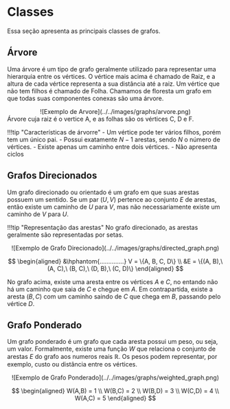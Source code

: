 # Classes

Essa seção apresenta as principais classes de grafos.

## Árvore
Uma árvore é um tipo de grafo geralmente utilizado para representar uma hierarquia entre os vértices. O vértice mais acima é chamado de Raiz, e a altura de cada vértice representa a sua distância até a raiz. Um vértice que não tem filhos é chamado de Folha. Chamamos de floresta um grafo em que todas suas componentes conexas são uma árvore.

<center> 
    ![Exemplo de Arvore](../../images/graphs/arvore.png)
</center>
Árvore cuja raiz é o vertice A, e as folhas são os vértices C, D e F.


!!!tip "Características de árvorre"
    - Um vértice pode ter vários filhos, porém tem um único pai.
    - Possui exatamente $N-1$ arestas, sendo $N$ o número de vértices. 
    - Existe apenas um caminho entre dois vértices. 
    - Não apresenta ciclos 

## Grafos Direcionados
Um grafo direcionado ou orientado é um grafo em que suas arestas possuem um sentido.
Se um par $(U,V)$ pertence ao conjunto $E$ de arestas, então existe um caminho de $U$ para $V$,
mas não necessariamente existe um caminho de $V$ para $U$.

!!!tip "Representação das arestas"
    No grafo direcionado, as arestas geralmente são representadas por setas. 

<center> 
    ![Exemplo de Grafo Direcionado](../../images/graphs/directed_graph.png)
</center>

$$
\begin{aligned}
&\hphantom{..............}
V = \{A, B, C, D\} \\
&E = \{(A, B),\ (A, C),\ (B, C),\ (D, B),\ (C, D)\}
\end{aligned}
$$


No grafo acima, existe uma aresta entre os vértices $A$ e $C$, no entando não há um caminho que saia de $C$ e chegue em $A$. Em contrapartida, existe a aresta $(B,C)$ com um caminho saindo de $C$ que chega em $B$, passando pelo vértice $D$.

## Grafo Ponderado
Um grafo ponderado é um grafo que cada aresta possui um peso, ou seja, um valor. Formalmente, existe uma função $W$ que relaciona o conjunto de arestas $E$ do grafo aos numeros reais $\mathbb{R}$. Os pesos podem representar, por exemplo, custo ou distância entre os vértices.

<center> 
    ![Exemplo de Grafo Ponderado](../../images/graphs/weighted_graph.png)
</center>

$$
\begin{aligned}
    W(A,B) = 1 \\
    W(B,C) = 2 \\
    W(B,D) = 3 \\
    W(C,D) = 4 \\
    W(A,C) = 5
\end{aligned}
$$

